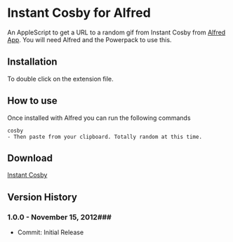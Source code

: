 Instant Cosby for Alfred
============

An AppleScript to get a URL to a random gif from Instant Cosby from [Alfred App](http://alfredapp.com/). You will need Alfred and the Powerpack to use this.

Installation
----------------

To double click on the extension file.

How to use
----------------

Once installed with Alfred you can run the following commands

    cosby
    - Then paste from your clipboard. Totally random at this time.


Download
----------------
[Instant Cosby](https://github.com/phpfunk/alfred-instant-cosby/archive/master.zip)
    

## Version History ##

### 1.0.0 - November 15, 2012###
 - Commit: Initial Release